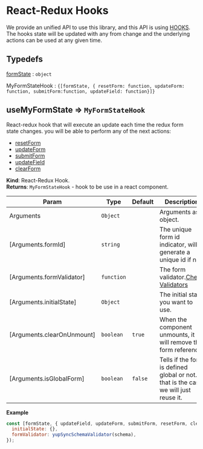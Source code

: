 # React-Redux Hooks

We provide an unified API to use this library, and this API is using <a href="https://react-redux.js.org/next/api/hooks">HOOKS</a>. The hooks state will be updated with any from change and the underlying actions can be used at any given time.

## Typedefs

<dl>
<dt><a href="#formState">formState</a> : <code>object</code></dt>
<dd></dd>
</dl>

<dl>
<dt><a>MyFormStateHook</a> : <code>{[formState, { resetForm: function, updateForm: function, submitForm:function, updateField: function}]}</code></dt>
<dd></dd>
</dl>

## useMyFormState ⇒ <code>MyFormStateHook</code>

React-redux hook that will execute an update each time the redux form state changes. you will be able to
perform any of the next actions:

- <a href="/#/redux/operations/README#resetform">resetForm</a>
- <a href="/#/redux/operations/README#updateform">updateForm</a>
- <a href="/#/redux/operations/README#submitform">submitForm</a>
- <a href="/#/redux/operations/README#updatefield">updateField</a>
- <a href="/#/redux/operations/README#clearform">clearForm</a>

**Kind**: React-Redux Hook.  
**Returns**: <code>MyFormStateHook</code> - hook to be use in a react component.

| Param                      | Type                  | Default            | Description                                                                            |
| -------------------------- | --------------------- | ------------------ | -------------------------------------------------------------------------------------- |
| Arguments                  | <code>Object</code>   |                    | Arguments as object.                                                                   |
| [Arguments.formId]         | <code>string</code>   |                    | The unique form id indicator, will generate a unique id if not.                        |
| [Arguments.formValidator]  | <code>function</code> |                    | The form validator.<a href="/#/core/validators/README">Check Validators</a>            |
| [Arguments.initialState]   | <code>Object</code>   |                    | The initial state you want to use.                                                     |
| [Arguments.clearOnUnmount] | <code>boolean</code>  | <code>true</code>  | When the component unmounts, it will remove the form reference.                        |
| [Arguments.isGlobalForm]   | <code>boolean</code>  | <code>false</code> | Tells if the form is defined global or not. If that is the case we will just reuse it. |

**Example**

```js
const [formState, { updateField, updateForm, submitForm, resetForm, clearForm }] = useMyFormState({
  initialState: {},
  formValidator: yupSyncSchemaValidator(schema),
});
```
